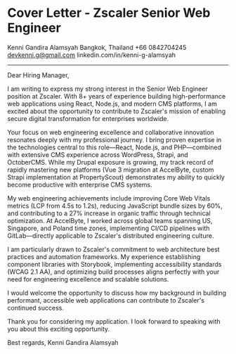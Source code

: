 # Cover Letter - Zscaler Senior Web Engineer

Kenni Gandira Alamsyah
Bangkok, Thailand
+66 0842704245
devkenni.g@gmail.com
linkedin.com/in/kenni-g-alamsyah

---

Dear Hiring Manager,

I am writing to express my strong interest in the Senior Web Engineer position at Zscaler. With 8+ years of experience building high-performance web applications using React, Node.js, and modern CMS platforms, I am excited about the opportunity to contribute to Zscaler's mission of enabling secure digital transformation for enterprises worldwide.

Your focus on web engineering excellence and collaborative innovation resonates deeply with my professional journey. I bring proven expertise in the technologies central to this role—React, Node.js, and PHP—combined with extensive CMS experience across WordPress, Strapi, and OctoberCMS. While my Drupal exposure is growing, my track record of rapidly mastering new platforms (Vue 3 migration at AccelByte, custom Strapi implementation at PropertyScout) demonstrates my ability to quickly become productive with enterprise CMS systems.

My web engineering achievements include improving Core Web Vitals metrics (LCP from 4.5s to 1.2s), reducing JavaScript bundle sizes by 60%, and contributing to a 27% increase in organic traffic through technical optimization. At AccelByte, I worked across global teams spanning US, Singapore, and Poland time zones, implementing CI/CD pipelines with GitLab—directly applicable to Zscaler's distributed engineering culture.

I am particularly drawn to Zscaler's commitment to web architecture best practices and automation frameworks. My experience establishing component libraries with Storybook, implementing accessibility standards (WCAG 2.1 AA), and optimizing build processes aligns perfectly with your need for engineering excellence and scalable solutions.

I would welcome the opportunity to discuss how my background in building performant, accessible web applications can contribute to Zscaler's continued success.

Thank you for considering my application. I look forward to speaking with you about this exciting opportunity.

Best regards,
Kenni Gandira Alamsyah
